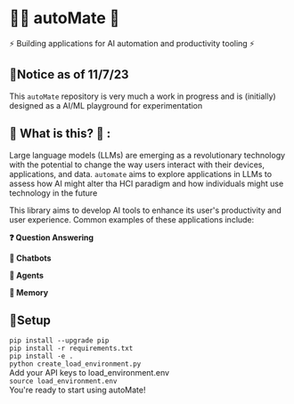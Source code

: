 
# 🧠🚀 autoMate 🤖

⚡ Building applications for AI automation and productivity tooling ⚡

## 🚨Notice as of 11/7/23

This `autoMate` repository is very much a work in progress and is (initially) designed as a AI/ML playground for experimentation

## 🧐 What is this? 💁 :
Large language models (LLMs) are emerging as a revolutionary technology with the potential to change the way users interact with their devices, applications, and data.
`automate` aims to explore applications in LLMs to assess how AI might alter tha HCI paradigm and how individuals might use technology in the future

This library aims to develop AI tools to enhance its user's productivity and user experience. Common examples of these applications include:

**❓ Question Answering**

**💬 Chatbots**

**🤖 Agents**

**🧠 Memory**

## 🔧Setup 
`pip install --upgrade pip`  
`pip install -r requirements.txt`  
`pip install -e .`  
`python create_load_environment.py`  
Add your API keys to load_environment.env  
`source load_environment.env`  
You're ready to start using autoMate!  